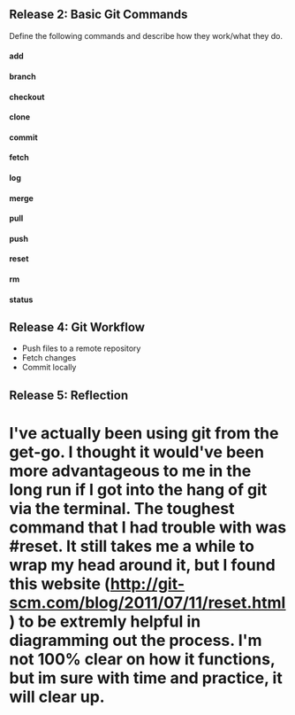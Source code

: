 ## Release 2: Basic Git Commands
Define the following commands and describe how they work/what they do.  


#### add
<!-- Adds files to staging area to be tracked before they can be committed -->

#### branch
<!--  used to list local brancehes available, create, and delete branches -->

#### checkout
<!-- switches the HEAD/current branch to point to the tip of a new branch -->

#### clone
<!--  used to make a local copy of an online repository -->

#### commit
<!-- add files to staging area that are ready to be updated  -->

#### fetch
<!-- downloads and updates files from a repository  -->

#### log
<!-- shows a list of all recent commits  -->

#### merge
<!-- used to join 2 or more repositories together  -->

#### pull
<!-- fetches AND merges from another repository or local branch  -->

#### push
<!-- sends staged and committed files to master branch  -->

#### reset
<!--  changes what the current branch/head points to -->

#### rm
<!--  used to remove files from the working tree and index -->

#### status
<!---- shows the status of the working tree---->


## Release 4: Git Workflow

- Push files to a remote repository
- Fetch changes
- Commit locally

## Release 5: Reflection
# I've actually been using git from the get-go. I thought it would've been more advantageous to me in the long run if I got into the hang of git via the terminal. The toughest command that I had trouble with was #reset. It still takes me a while to wrap my head around it, but I found this website (http://git-scm.com/blog/2011/07/11/reset.html) to be extremly helpful in diagramming out the process. I'm not 100% clear on how it functions, but im sure with time and practice, it will clear up.